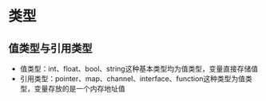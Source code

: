 # 类型

## 值类型与引用类型

- 值类型：int、float、bool、string这种基本类型均为值类型，变量直接存储值
- 引用类型：pointer、map、channel、interface、function这种类型为值类型，变量存放的是一个内存地址值
